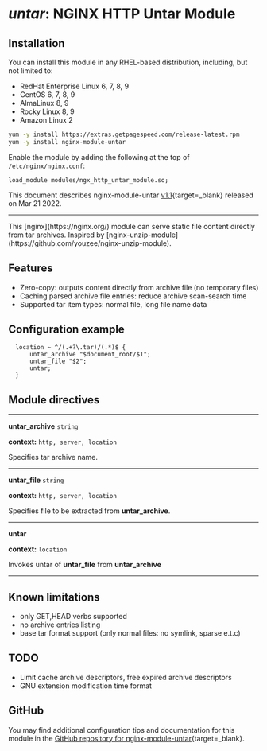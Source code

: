 # *untar*: NGINX HTTP Untar Module


## Installation

You can install this module in any RHEL-based distribution, including, but not limited to:

* RedHat Enterprise Linux 6, 7, 8, 9
* CentOS 6, 7, 8, 9
* AlmaLinux 8, 9
* Rocky Linux 8, 9
* Amazon Linux 2

```bash
yum -y install https://extras.getpagespeed.com/release-latest.rpm
yum -y install nginx-module-untar
```

Enable the module by adding the following at the top of `/etc/nginx/nginx.conf`:

```nginx
load_module modules/ngx_http_untar_module.so;
```


This document describes nginx-module-untar [v1.1](https://github.com/ajax16384/ngx_http_untar_module/releases/tag/v1.1){target=_blank} 
released on Mar 21 2022.

<hr />
This [nginx](https://nginx.org/) module can serve static file content directly from tar archives.
Inspired by [nginx-unzip-module](https://github.com/youzee/nginx-unzip-module).

## Features
* Zero-copy: outputs content directly from archive file (no temporary files)
* Caching parsed archive file entries: reduce archive scan-search time
* Supported tar item types: normal file, long file name data

## Configuration example
```nginx
  location ~ ^/(.+?\.tar)/(.*)$ {
      untar_archive "$document_root/$1";
      untar_file "$2";
      untar;
  }
```
## Module directives
***
**untar_archive** `string`

**context:** `http, server, location`

Specifies tar archive name.
***
**untar_file** `string`

**context:** `http, server, location`

Specifies file to be extracted from **untar_archive**.
***
**untar**

**context:** `location`

Invokes untar of **untar_file** from **untar_archive**
***
## Known limitations
* only GET,HEAD verbs supported
* no archive entries listing
* base tar format support (only normal files: no symlink, sparse e.t.c)

## TODO
* Limit cache archive descriptors, free expired archive descriptors
* GNU extension modification time format

## GitHub

You may find additional configuration tips and documentation for this module in the [GitHub 
repository for 
nginx-module-untar](https://github.com/ajax16384/ngx_http_untar_module){target=_blank}.